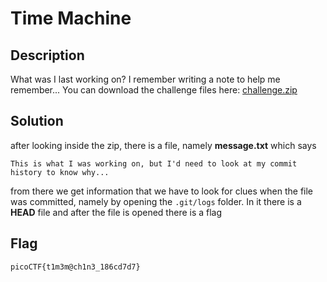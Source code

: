 # Time Machine

## Description

What was I last working on? I remember writing a note to help me remember...
You can download the challenge files here:
[challenge.zip](https://artifacts.picoctf.net/c_titan/160/challenge.zip)

## Solution

after looking inside the zip, there is a file, namely **message.txt** which says

```
This is what I was working on, but I'd need to look at my commit history to know why...
```

from there we get information that we have to look for clues when the file was committed, namely by opening the ```.git/logs``` folder. In it there is a **HEAD** file and after the file is opened there is a flag

## Flag
    picoCTF{t1m3m@ch1n3_186cd7d7}